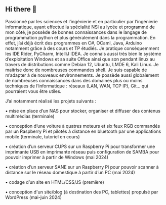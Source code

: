 ## Hi there 👋

Passionné par les sciences et l’ingénierie et en particulier par l’ingénierie informatique, ayant effectué la spécialité NSI au lycée et programmé de mon côté, je possède de bonnes connaissances dans le langage de programmation python et plus généralement dans la programmation. En effet, j’ai déjà écrit des programmes en C#, OCaml, Java, Arduino notamment grâce à des cours et TP étudiés. Je pratique conséquemment les IDE Rider, PyCharm, IntelliJ IDEA. Je connais aussi très bien le système d’exploitation Windows et sa suite Office ainsi que son pendant linux au travers de distributions comme Debian 12, Ubuntu, LMDE 6, Kali Linux. Je maitrise donc de nombreuses commandes shell. Je suis capable de m’adapter à de nouveaux environnements. Je possède aussi globalement de nombreuses connaissances dans des domaines plus ou moins techniques de l’informatique : réseaux (LAN, WAN, TCP IP), Git… qui pourraient vous être utiles.

J’ai notamment réalisé les projets suivants :

• mise en place d’un NAS pour stocker, organiser et diffuser des contenus multimédias (terminale)

• conception d’une voiture à quatres moteurs et six feux RGB commandés par un Raspberry Pi et pilotés à distance en bluetooth par une applications mobile (terminale, tutoriel en cours)

• création d’un serveur CUPS sur un Raspberry Pi pour transformer une imprimante USB en imprimante réseau puis configuration de SAMBA pour pouvoir imprimer à partir de Windows (mai 2024)

• création d’un serveur SANE sur un Raspberry Pi pour pouvoir scanner à distance sur le réseau domestique à partir d’un PC (mai 2024)

• codage d’un site en HTML/CSS/JS (première)

• conception d'un site/blog (à destination des PC, tablettes) propulsé par WordPress (mai-juin 2024)

<!--
**Epsiloog/Epsiloog** is a ✨ _special_ ✨ repository because its `README.md` (this file) appears on your GitHub profile.

Here are some ideas to get you started:

- 🔭 I’m currently working on ...
- 🌱 I’m currently learning ...
- 👯 I’m looking to collaborate on ...
- 🤔 I’m looking for help with ...
- 💬 Ask me about ...
- 📫 How to reach me: ...
- 😄 Pronouns: ...
- ⚡ Fun fact: ...
-->

